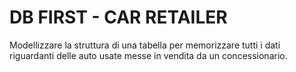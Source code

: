 # DB FIRST - CAR RETAILER

Modellizzare la struttura di una tabella per memorizzare tutti i dati riguardanti delle auto usate messe in vendita da un concessionario.